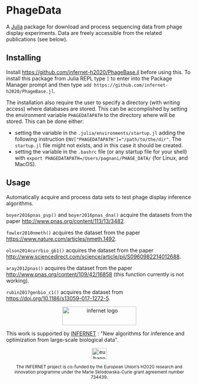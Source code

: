 PhageData
=========

<!--- [![pipeline status](https://gitlab.com/PhageDisplayInference/PhageData.jl/badges/master/pipeline.svg)](https://gitlab.com/PhageDisplayInference/PhageData.jl/commits/master) --->

A [Julia](https://julialang.org) package for download and process sequencing data from phage display experiments. Data are freely accessible from the related publications (see below). 

## Installing

Install https://github.com/infernet-h2020/PhageBase.jl before using this. To install this package from Julia REPL type `]` to enter into the Package Manager prompt and then type `add https://github.com/infernet-h2020/PhageBase.jl`.

The installation also require the user to specify a directory (with writing access) where databases are stored. This can be accomplished by setting the environment variable `PHAGEDATAPATH` to the directory where will be stored. This can be done either:

* setting the variable in the `.julia/environments/startup.jl`  adding  the following instruction `ENV["PHAGEDATAPATH"]="/path/to/the/dir"`. The `startup.jl` file might not exists, and in this case it should be created. 
* setting the variable in the `.bashrc` file (or any startup file for your shell) with `export PHAGEDATAPATH=/Users/pagnani/PHAGE_DATA/` (for Linux, and MacOS).

## Usage

Automatically acquire and process data sets to test phage display inference algorithms.


`boyer2016pnas_pvp()` and `boyer2016pnas_dna()` acquire the datasets from the paper http://www.pnas.org/content/113/13/3482.

`fowler2010nmeth()` acquires the dataset from the paper	https://www.nature.com/articles/nmeth.1492.

`olson2014currbio_gb1()` acquires the dataset from the paper http://www.sciencedirect.com/science/article/pii/S0960982214012688.

`aray2012pnas()` acquires the dataset from the paper http://www.pnas.org/content/109/42/16858 (this function currently is not working).

`rubin2017genbio_c1()` acquires the dataset from https://doi.org/10.1186/s13059-017-1272-5.
<a name="infernet_logo"/>
<div align="center">
<a href="http://www.infernet.eu/" target="_blank">
<img src="http://www.infernet.eu/wp-content/uploads/2017/03/INFERNET_Wordmark_HR.png" alt="infernet logo" width="200" height="50"></img>
</a>
</div>


This work is supported by [INFERNET](http://www.infernet.eu) : "New algorithms for inference and optimization from large-scale biological data".

<a name="eu_banner"/>
<div align="center">
<a href="https://europa.eu/european-union/index_en" target="_blank">
<img src="http://www.infernet.eu/wp-content/uploads/2017/03/flag_yellow_high.jpg" alt="eu banner" width="40" height="30"></img>
</a>
</div>

<p align="center"><sup>
The INFERNET project is co-funded by the European Union’s H2020 research and innovation programme under the Marie Sklodowska-Curie grant agreement number 734439.
</sup>
</p>

